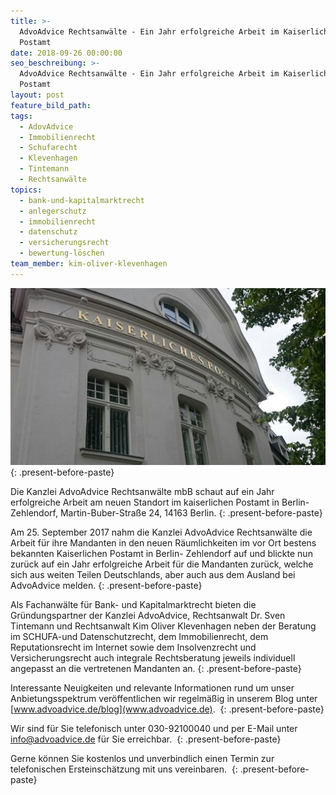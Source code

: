 ```yaml
---
title: >-
  AdvoAdvice Rechtsanwälte - Ein Jahr erfolgreiche Arbeit im Kaiserlichen
  Postamt
date: 2018-09-26 00:00:00
seo_beschreibung: >-
  AdvoAdvice Rechtsanwälte - Ein Jahr erfolgreiche Arbeit im Kaiserlichen
  Postamt
layout: post
feature_bild_path:
tags:
  - AdovAdvice
  - Immobilienrecht
  - Schufarecht
  - Klevenhagen
  - Tintemann
  - Rechtsanwälte
topics:
  - bank-und-kapitalmarktrecht
  - anlegerschutz
  - immobilienrecht
  - datenschutz
  - versicherungsrecht
  - bewertung-löschen
team_member: kim-oliver-klevenhagen
---
```


![](/uploads/kaiserliches-postamt-nah.jpg)
{: .present-before-paste}

Die Kanzlei AdvoAdvice Rechtsanw&auml;lte mbB schaut auf ein Jahr erfolgreiche Arbeit am neuen Standort im kaiserlichen Postamt in Berlin-Zehlendorf, Martin-Buber-Stra&szlig;e 24, 14163 Berlin.
{: .present-before-paste}

Am 25. September 2017 nahm die Kanzlei AdvoAdvice Rechtsanw&auml;lte die Arbeit f&uuml;r ihre Mandanten in den neuen R&auml;umlichkeiten im vor Ort bestens bekannten Kaiserlichen Postamt in Berlin- Zehlendorf auf und blickte nun zur&uuml;ck auf ein Jahr erfolgreiche Arbeit f&uuml;r die Mandanten zur&uuml;ck, welche sich aus weiten Teilen Deutschlands, aber auch aus dem Ausland bei AdvoAdvice melden.
{: .present-before-paste}

Als Fachanw&auml;lte f&uuml;r Bank- und Kapitalmarktrecht bieten die Gr&uuml;ndungspartner der Kanzlei AdvoAdvice, Rechtsanwalt Dr. Sven Tintemann und Rechtsanwalt Kim Oliver Klevenhagen neben der Beratung im SCHUFA-und Datenschutzrecht, dem Immobilienrecht, dem Reputationsrecht im Internet sowie dem Insolvenzrecht und Versicherungsrecht auch integrale Rechtsberatung jeweils individuell angepasst an die vertretenen Mandanten an.
{: .present-before-paste}

Interessante Neuigkeiten und relevante Informationen rund um unser Anbietungsspektrum ver&ouml;ffentlichen wir regelm&auml;&szlig;ig in unserem Blog unter [www.advoadvice.de/blog](www.advoadvice.de).&nbsp;
{: .present-before-paste}

Wir sind f&uuml;r Sie telefonisch unter 030-92100040 und per E-Mail unter info@advoadvice.de f&uuml;r Sie erreichbar.&nbsp;
{: .present-before-paste}

Gerne k&ouml;nnen Sie kostenlos und unverbindlich einen Termin zur telefonischen Ersteinsch&auml;tzung mit uns vereinbaren.&nbsp;
{: .present-before-paste}